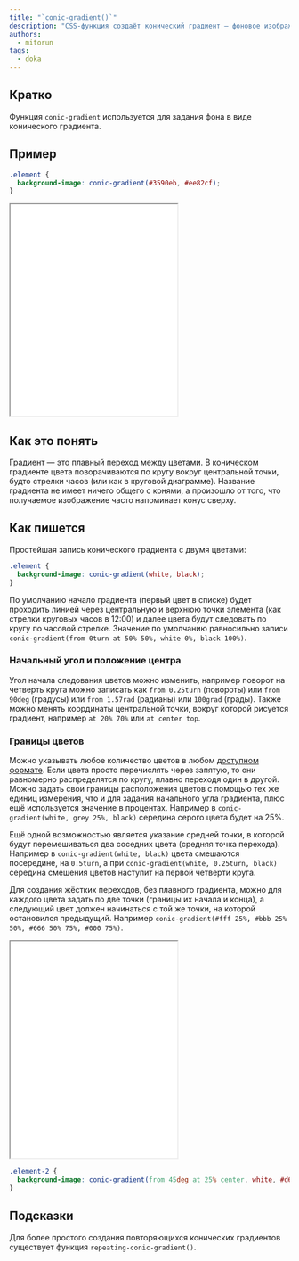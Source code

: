 ```yaml
---
title: "`conic-gradient()`"
description: "CSS-функция создаёт конический градиент — фоновое изображение из цветовых переходов, повёрнутых вокруг центральной точки. Формы записи и примеры использования функции."
authors:
  - mitorun
tags:
  - doka
---
```


## Кратко

Функция `conic-gradient` используется для задания фона в виде конического градиента.

## Пример

```css
.element {
  background-image: conic-gradient(#3590eb, #ee82cf);
}
```

<iframe title="Градиент от голубого к розовому" src="demos/example/" height="380"></iframe>

## Как это понять

Градиент — это плавный переход между цветами. В коническом градиенте цвета поворачиваются по кругу вокруг центральной точки, будто стрелки часов (или как в круговой диаграмме). Название градиента не имеет ничего общего с конями, а произошло от того, что получаемое изображение часто напоминает конус сверху.

## Как пишется

Простейшая запись конического градиента с двумя цветами:

```css
.element {
  background-image: conic-gradient(white, black);
}
```

По умолчанию начало градиента (первый цвет в списке) будет проходить линией через центральную и верхнюю точки элемента (как стрелки круговых часов в 12:00) и далее цвета будут следовать по кругу по часовой стрелке. Значение по умолчанию равносильно записи `conic-gradient(from 0turn at 50% 50%, white 0%, black 100%)`.

### Начальный угол и положение центра

Угол начала следования цветов можно изменить, например поворот на четверть круга можно записать как `from 0.25turn` (повороты) или `from 90deg` (градусы) или `from 1.57rad` (радианы) или `100grad` (грады). Также можно менять координаты центральной точки, вокруг которой рисуется градиент, например `at 20% 70%` или `at center top`.

### Границы цветов

Можно указывать любое количество цветов в любом [доступном формате](/css/web-colors). Если цвета просто перечислять через запятую, то они равномерно распределятся по кругу, плавно переходя один в другой. Можно задать свои границы расположения цветов с помощью тех же единиц измерения, что и для задания начального угла градиента, плюс ещё используется значение в процентах. Например в `conic-gradient(white, grey 25%, black)` середина серого цвета будет на 25%.

Ещё одной возможностью является указание средней точки, в которой будут перемешиваться два соседних цвета (средняя точка перехода). Например в `conic-gradient(white, black)` цвета смешаются посередине, на `0.5turn`, а при `conic-gradient(white, 0.25turn, black)` середина смешения цветов наступит на первой четверти круга.

Для создания жёстких переходов, без плавного градиента, можно для каждого цвета задать по две точки (границы их начала и конца), а следующий цвет должен начинаться с той же точки, на которой остановился предыдущий. Например `conic-gradient(#fff 25%, #bbb 25% 50%, #666 50% 75%, #000 75%)`.

<iframe title="Продвинутый градиент" src="demos/example-advanced/" height="390"></iframe>

```css
.element-2 {
  background-image: conic-gradient(from 45deg at 25% center, white, #d6f78a 25%, 0.45turn, rgb(127, 235, 235) 210deg 5.9rad, hsl(278, 81%, 79%) 361grad);
}
```

## Подсказки

Для более простого создания повторяющихся конических градиентов существует функция `repeating-conic-gradient()`.
